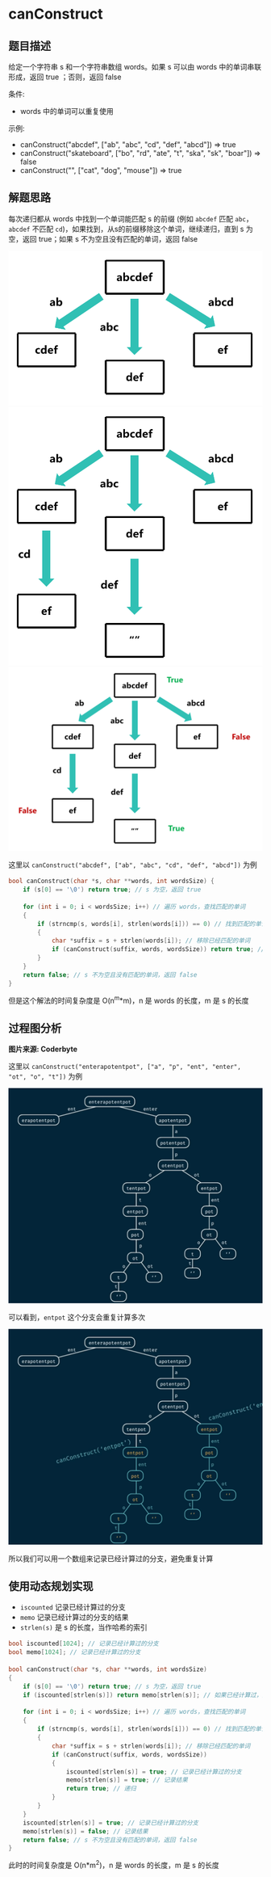# canConstruct

## 题目描述

给定一个字符串 s 和一个字符串数组 words。如果 s 可以由 words 中的单词串联形成，返回 true ；否则，返回 false

条件:
- words 中的单词可以重复使用

示例:

- canConstruct("abcdef", ["ab", "abc", "cd", "def", "abcd"]) => true
- canConstruct("skateboard", ["bo", "rd", "ate", "t", "ska", "sk", "boar"]) => false
- canConstruct("", ["cat", "dog", "mouse"]) => true

## 解题思路

每次递归都从 words 中找到一个单词能匹配 s 的前缀 (例如 `abcdef` 匹配 `abc`， `abcdef` 不匹配 `cd`)，如果找到，从s的前缀移除这个单词，继续递归，直到 s 为空，返回 true；如果 s 不为空且没有匹配的单词，返回 false

![step1](imgs/step1.png)
![step2](imgs/step2.png)
![step3](imgs/step3.png)

这里以 `canConstruct("abcdef", ["ab", "abc", "cd", "def", "abcd"])` 为例

```c
bool canConstruct(char *s, char **words, int wordsSize) {
    if (s[0] == '\0') return true; // s 为空，返回 true

    for (int i = 0; i < wordsSize; i++) // 遍历 words，查找匹配的单词
    {
        if (strncmp(s, words[i], strlen(words[i])) == 0) // 找到匹配的单词
        {
            char *suffix = s + strlen(words[i]); // 移除已经匹配的单词
            if (canConstruct(suffix, words, wordsSize)) return true; // 递归
        }
    }
    return false; // s 不为空且没有匹配的单词，返回 false
}
```

但是这个解法的时间复杂度是 O(n<sup>m</sup>*m)，n 是 words 的长度，m 是 s 的长度

## 过程图分析

**图片来源: Coderbyte**

这里以 `canConstruct("enterapotentpot", ["a", "p", "ent", "enter", "ot", "o", "t"])` 为例

![explain1](imgs/explain1.png)

可以看到，`entpot` 这个分支会重复计算多次

![explain2](imgs/explain2.png)

所以我们可以用一个数组来记录已经计算过的分支，避免重复计算

## 使用动态规划实现

- `iscounted` 记录已经计算过的分支
- `memo` 记录已经计算过的分支的结果
- `strlen(s)` 是 s 的长度，当作哈希的索引

```c
bool iscounted[1024]; // 记录已经计算过的分支
bool memo[1024]; // 记录已经计算过的分支

bool canConstruct(char *s, char **words, int wordsSize)
{
    if (s[0] == '\0') return true; // s 为空，返回 true
    if (iscounted[strlen(s)]) return memo[strlen(s)]; // 如果已经计算过，返回结果

    for (int i = 0; i < wordsSize; i++) // 遍历 words，查找匹配的单词
    {
        if (strncmp(s, words[i], strlen(words[i])) == 0) // 找到匹配的单词
        {
            char *suffix = s + strlen(words[i]); // 移除已经匹配的单词
            if (canConstruct(suffix, words, wordsSize))
            {
                iscounted[strlen(s)] = true; // 记录已经计算过的分支
                memo[strlen(s)] = true; // 记录结果
                return true; // 递归
            }
        }
    }
    iscounted[strlen(s)] = true; // 记录已经计算过的分支
    memo[strlen(s)] = false; // 记录结果
    return false; // s 不为空且没有匹配的单词，返回 false
}
```

此时的时间复杂度是 O(n*m<sup>2</sup>)，n 是 words 的长度，m 是 s 的长度
